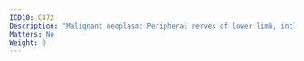 ```yaml
---
ICD10: C472
Description: "Malignant neoplasm: Peripheral nerves of lower limb, including hip"
Matters: No
Weight: 0
---
```


